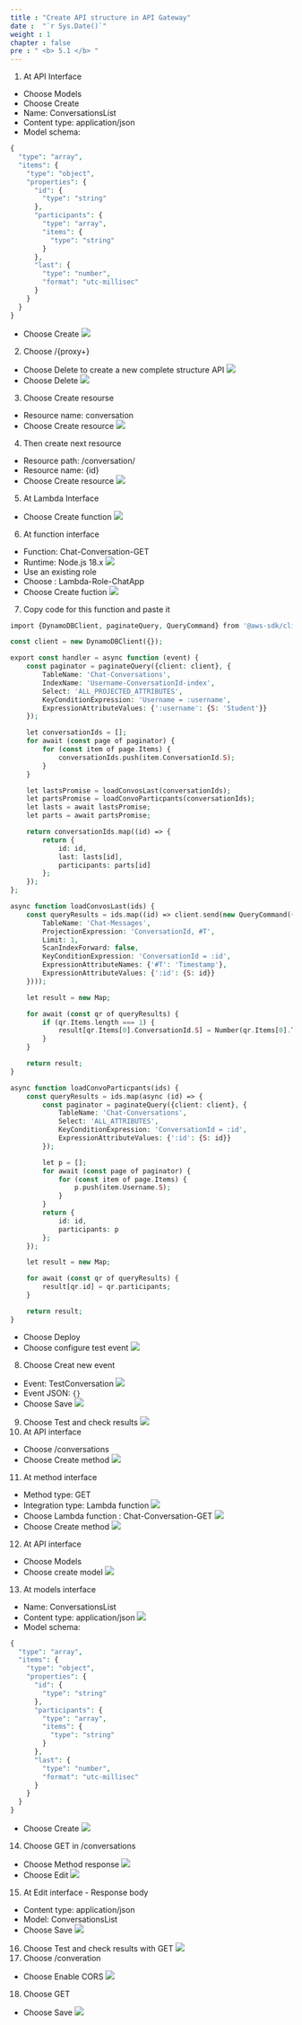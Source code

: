 ```yaml
---
title : "Create API structure in API Gateway"
date :  "`r Sys.Date()`" 
weight : 1
chapter : false
pre : " <b> 5.1 </b> "
---
```

1. At API Interface 
- Choose Models 
- Choose Create
- Name: ConversationsList
- Content type: application/json
- Model schema:
```php
{
  "type": "array",
  "items": {
    "type": "object",
    "properties": {
      "id": {
        "type": "string"
      },
      "participants": {
        "type": "array",
        "items": {
          "type": "string"
        }
      },
      "last": {
        "type": "number",
        "format": "utc-millisec"
      }
    }
  }
}
```
- Choose Create
![](../../WorkShop2/05.break/5.1.api/149.png?featherlight=false&width=50pc)
2. Choose /{proxy+}
- Choose Delete to create a new complete structure API
![](../../WorkShop2/05.break/5.1.api/150.png?featherlight=false&width=50pc)
- Choose Delete
![](../../WorkShop2/05.break/5.1.api/151.png?featherlight=false&width=50pc)
3. Choose Create resourse
- Resource name: conversation
- Choose Create resource
![](../../WorkShop2/05.break/5.1.api/152.png?featherlight=false&width=50pc)
4. Then create next resource
- Resource path: /conversation/
- Resource name: {id}
- Choose Create resource
![](../../WorkShop2/05.break/5.1.api/153.png?featherlight=false&width=50pc)
5. At Lambda Interface
- Choose Create function
![](../../WorkShop2/05.break/5.1.api/154.png?featherlight=false&width=50pc)
6. At function interface
- Function: Chat-Conversation-GET
- Runtime: Node.js 18.x
![](../../WorkShop2/05.break/5.1.api/155.png?featherlight=false&width=50pc)
- Use an existing role
- Choose : Lambda-Role-ChatApp
- Choose Create fuction
![](../../WorkShop2/05.break/5.1.api/156.png?featherlight=false&width=50pc)
7. Copy code for this function and paste it
```php
import {DynamoDBClient, paginateQuery, QueryCommand} from '@aws-sdk/client-dynamodb';

const client = new DynamoDBClient({});

export const handler = async function (event) {
    const paginator = paginateQuery({client: client}, {
        TableName: 'Chat-Conversations',
        IndexName: 'Username-ConversationId-index',
        Select: 'ALL_PROJECTED_ATTRIBUTES',
        KeyConditionExpression: 'Username = :username',
        ExpressionAttributeValues: {':username': {S: 'Student'}}
    });

    let conversationIds = [];
    for await (const page of paginator) {
        for (const item of page.Items) {
            conversationIds.push(item.ConversationId.S);
        }
    }

    let lastsPromise = loadConvosLast(conversationIds);
    let partsPromise = loadConvoParticpants(conversationIds);
    let lasts = await lastsPromise;
    let parts = await partsPromise;

    return conversationIds.map((id) => {
        return {
            id: id,
            last: lasts[id],
            participants: parts[id]
        };
    });
};

async function loadConvosLast(ids) {
    const queryResults = ids.map((id) => client.send(new QueryCommand({
        TableName: 'Chat-Messages',
        ProjectionExpression: 'ConversationId, #T',
        Limit: 1,
        ScanIndexForward: false,
        KeyConditionExpression: 'ConversationId = :id',
        ExpressionAttributeNames: {'#T': 'Timestamp'},
        ExpressionAttributeValues: {':id': {S: id}}
    })));

    let result = new Map;

    for await (const qr of queryResults) {
        if (qr.Items.length === 1) {
            result[qr.Items[0].ConversationId.S] = Number(qr.Items[0].Timestamp.N);
        }
    }

    return result;
}

async function loadConvoParticpants(ids) {
    const queryResults = ids.map(async (id) => {
        const paginator = paginateQuery({client: client}, {
            TableName: 'Chat-Conversations',
            Select: 'ALL_ATTRIBUTES',
            KeyConditionExpression: 'ConversationId = :id',
            ExpressionAttributeValues: {':id': {S: id}}
        });

        let p = [];
        for await (const page of paginator) {
            for (const item of page.Items) {
                p.push(item.Username.S);
            }
        }
        return {
            id: id,
            participants: p
        };
    });

    let result = new Map;

    for await (const qr of queryResults) {
        result[qr.id] = qr.participants;
    }

    return result;
}

```
- Choose Deploy
- Choose configure test event
![](../../WorkShop2/05.break/5.1.api/158.png?featherlight=false&width=50pc)
8. Choose Creat new event
- Event: TestConversation
![](../../WorkShop2/05.break/5.1.api/159.png?featherlight=false&width=50pc)
- Event JSON: `{}`
- Choose Save
![](../../WorkShop2/05.break/5.1.api/160.png?featherlight=false&width=50pc)
9. Choose Test and check results
![](../../WorkShop2/05.break/5.1.api/161.png?featherlight=false&width=50pc)
10. At API interface
- Choose /conversations
- Choose Create method
![](../../WorkShop2/05.break/5.1.api/162.png?featherlight=false&width=50pc)
11. At method interface
- Method type: GET
- Integration type: Lambda function
![](../../WorkShop2/05.break/5.1.api/163.png?featherlight=false&width=50pc)
- Choose Lambda function : Chat-Conversation-GET
![](../../WorkShop2/05.break/5.1.api/164.png?featherlight=false&width=50pc)
- Choose Create method
![](../../WorkShop2/05.break/5.1.api/165.png?featherlight=false&width=50pc)
12. At API interface
- Choose Models
- Choose create model
![](../../WorkShop2/05.break/5.1.api/166.png?featherlight=false&width=50pc)
13. At models interface
- Name: ConversationsList
- Content type: application/json
![](../../WorkShop2/05.break/5.1.api/167.png?featherlight=false&width=50pc)
- Model schema:
```php
{
  "type": "array",
  "items": {
    "type": "object",
    "properties": {
      "id": {
        "type": "string"
      },
      "participants": {
        "type": "array",
        "items": {
          "type": "string"
        }
      },
      "last": {
        "type": "number",
        "format": "utc-millisec"
      }
    }
  }
}
```
- Choose Create
![](../../WorkShop2/05.break/5.1.api/168.png?featherlight=false&width=50pc)
14. Choose GET in /conversations
- Choose Method response
![](../../WorkShop2/05.break/5.1.api/169.png?featherlight=false&width=50pc)
- Choose Edit
![](../../WorkShop2/05.break/5.1.api/170.png?featherlight=false&width=50pc)
15. At Edit interface - Response body
- Content type: application/json
- Model: ConversationsList
- Choose Save
![](../../WorkShop2/05.break/5.1.api/171.png?featherlight=false&width=50pc)
16. Choose Test and check results with GET
![](../../WorkShop2/05.break/5.1.api/172.png?featherlight=false&width=50pc)
17. Choose /converation
- Choose Enable CORS
![](../../WorkShop2/05.break/5.1.api/173.png?featherlight=false&width=50pc)
18. Choose GET
- Choose Save
![](../../WorkShop2/05.break/5.1.api/174.png?featherlight=false&width=50pc)